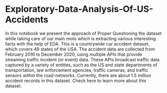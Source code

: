 # Exploratory-Data-Analysis-Of-US-Accidents
In this notebook we present the approach of Proper Questioning the dataset while taking care of our main moto which is extracting various interesting facts with the help of EDA.
This is a countrywide car accident dataset, which covers 49 states of the USA. The accident data are collected from February 2016 to December 2020, using multiple APIs that provide streaming traffic incident (or event) data. These APIs broadcast traffic data captured by a variety of entities, such as the US and state departments of transportation, law enforcement agencies, traffic cameras, and traffic sensors within the road-networks. Currently, there are about 1.5 million accident records in this dataset. Check here to learn more about this dataset.
